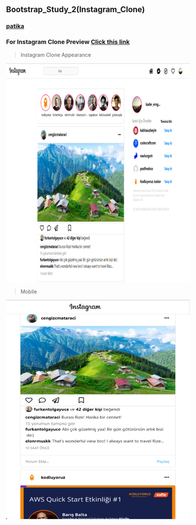 ## Bootstrap_Study_2(Instagram_Clone)
### [patika](https://academy.patika.dev/tr/profile)
### For Instagram Clone Preview [Click this link](https://kaderergin.github.io/Bootstrap/Bootstrap_Study_2/) 

> Instagram Clone Appearance

 <img src="assets/Instagram_clone_ss_1.png"  width="750ox" height="600px"> 

> Mobile

 <img src="assets/Instagram_clone_ss_2.png"  width="550ox" height="600px"> 
